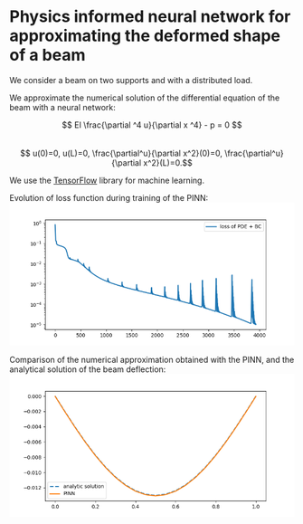 # Physics informed neural network for approximating the deformed shape of a beam   

We consider a beam on two supports and with a distributed load.  

We approximate the numerical solution of the differential equation of the beam with a neural network:   

$$ EI \frac{\partial ^4 u}{\partial x ^4}  - p = 0 $$    
$$ u(0)=0, u(L)=0, \frac{\partial^u}{\partial x^2}(0)=0, \frac{\partial^u}{\partial x^2}(L)=0.$$   

We use the [TensorFlow](https://www.tensorflow.org/) library for machine learning.    

Evolution of loss function during training of the PINN:   
<img title="Losses during trainin" alt="losses" src="loss.png">

Comparison of the numerical approximation obtained with the PINN, and the analytical solution of the beam deflection:   
<img title="Beam deformation" alt="deformed shape" src="deformed_shape.png">
